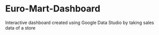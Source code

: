 # Euro-Mart-Dashboard
Interactive dashboard created using Google Data Studio by taking sales data of a store 

